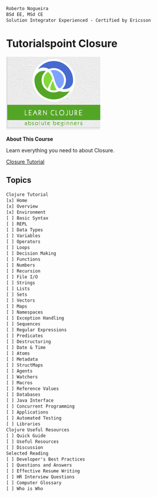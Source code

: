 ```
Roberto Nogueira
BSd EE, MSd CE
Solution Integrator Experienced - Certified by Ericsson
```
# Tutorialspoint Closure

![ebook cover](images/tutorialspoint-closure.png)

**About This Course**

Learn everything you need to about Closure.

[Closure Tutorial](https://www.tutorialspoint.com/clojure/index.htm)

## Topics
```
Clojure Tutorial
[x] Home
[x] Overview
[x] Environment
[ ] Basic Syntax
[ ] REPL
[ ] Data Types
[ ] Variables
[ ] Operators
[ ] Loops
[ ] Decision Making
[ ] Functions
[ ] Numbers
[ ] Recursion
[ ] File I/O
[ ] Strings
[ ] Lists
[ ] Sets
[ ] Vectors
[ ] Maps
[ ] Namespaces
[ ] Exception Handling
[ ] Sequences
[ ] Regular Expressions
[ ] Predicates
[ ] Destructuring
[ ] Date & Time
[ ] Atoms
[ ] Metadata
[ ] StructMaps
[ ] Agents
[ ] Watchers
[ ] Macros
[ ] Reference Values
[ ] Databases
[ ] Java Interface
[ ] Concurrent Programming
[ ] Applications
[ ] Automated Testing
[ ] Libraries
Clojure Useful Resources
[ ] Quick Guide
[ ] Useful Resources
[ ] Discussion
Selected Reading
[ ] Developer's Best Practices
[ ] Questions and Answers
[ ] Effective Resume Writing
[ ] HR Interview Questions
[ ] Computer Glossary
[ ] Who is Who
```
